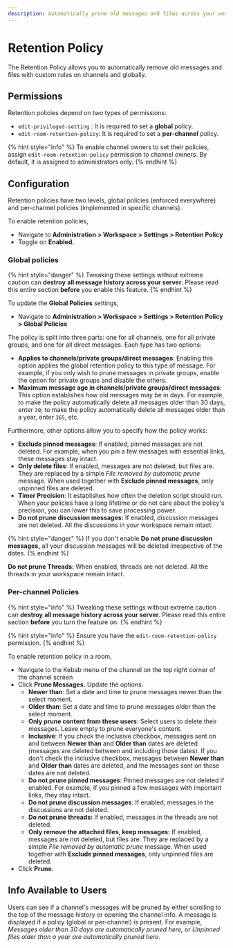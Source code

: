 ```yaml
---
description: Automatically prune old messages and files across your workspace
---
```


# Retention Policy

The Retention Policy allows you to automatically remove old messages and files with custom rules on channels and globally.

## Permissions

Retention policies depend on two types of permissions:

* `edit-privileged-setting` : It is required to set a **global** policy.
* `edit-room-retention-policy`: It is required to set a **per-channel** policy.

{% hint style="info" %}
To enable channel owners to set their policies, assign `edit-room-retention-policy` permission to channel owners. By default, it is assigned to administrators only.
{% endhint %}

## Configuration

Retention policies have two levels, global policies (enforced everywhere) and per-channel policies (implemented in specific channels).

To enable retention policies,

* Navigate to **Administration > Workspace > Settings > Retention Policy**
* Toggle on **Enabled.**

### Global policies

{% hint style="danger" %}
Tweaking these settings without extreme caution can **destroy** **all message history across your server**. Please read this entire section **before** you enable this feature.
{% endhint %}

To update the **Global Policies** settings,

* Navigate to **Administration > Workspace > Settings > Retention Policy > Global Policies**

The policy is split into three parts: one for all channels, one for all private groups, and one for all direct messages. Each type has two options:

* **Applies to channels/private groups/direct messages**: Enabling this option applies the global retention policy to this type of message. For example, if you only wish to prune messages in private groups, enable the option for private groups and disable the others.
* **Maximum message age in channels/private groups/direct messages**: This option establishes how old messages may be in days. For example, to make the policy automatically delete all messages older than 30 days, enter `30`; to make the policy automatically delete all messages older than a year, enter `365`, etc.

Furthermore, other options allow you to specify how the policy works:

* **Exclude pinned messages**: If enabled, pinned messages are not deleted. For example, when you pin a few messages with essential links, these messages stay intact.
* **Only delete files**: If enabled, messages are not deleted, but files are. They are replaced by a simple _File removed by automatic prune_ message. When used together with **Exclude pinned messages**, only unpinned files are deleted.
* **Timer Precision**: It establishes how often the deletion script should run. When your policies have a long lifetime or do not care about the policy's precision, you can lower this to save processing power.
* **Do not prune discussion messages:** If enabled, discussion messages are not deleted. All the discussions in your workspace remain intact.

{% hint style="danger" %}
If you don't enable **Do not prune discussion messages,** all your discussion messages will be deleted irrespective of the dates.
{% endhint %}

**Do not prune Threads:** When enabled, threads are not deleted. All the threads in your workspace remain intact.

### Per-channel Policies

{% hint style="info" %}
Tweaking these settings without extreme caution can **destroy** **all message history across your server**. Please read this entire section **before** you turn the feature on.
{% endhint %}

{% hint style="info" %}
Ensure you have the `edit-room-retention-policy` permission.
{% endhint %}

To enable retention policy in a room,&#x20;

* Navigate to the Kebab menu of the channel on the top right corner of the channel screen
* Click **Prune Messages.** Update the options.
  * **Newer than**: Set a date and time to prune messages newer than the select moment.
  * **Older than**: Set a date and time to prune messages older than the select moment.
  * **Only prune content from these users**: Select users to delete their messages. Leave empty to prune everyone's content.
  * **Inclusive**: If you check the inclusive checkbox, messages sent on and between **Newer than** and **Older than** dates are deleted (messages are deleted between and including those dates). If you don't check the inclusive checkbox, messages between **Newer than** and **Older than** dates are deleted, and the messages sent on those dates are not deleted.
  * **Do not prune pinned messages**: Pinned messages are not deleted if enabled. For example, if you pinned a few messages with important links, they stay intact.
  * **Do not prune discussion messages**: If enabled, messages in the discussions are not deleted.
  * **Do not prune threads:** If enabled, messages in the threads are not deleted.
  * **Only remove the attached files, keep messages:** If enabled, messages are not deleted, but files are. They are replaced by a simple _File removed by automatic prune_ message. When used together with **Exclude pinned messages**, only unpinned files are deleted.
* Click **Prune**.

## Info Available to Users

Users can see if a channel's messages will be pruned by either scrolling to the top of the message history or opening the channel info. A message is displayed if a policy (global or per-channel) is present. For example, _Messages older than 30 days are automatically pruned here,_ or _Unpinned files older than a year are automatically pruned here_.
